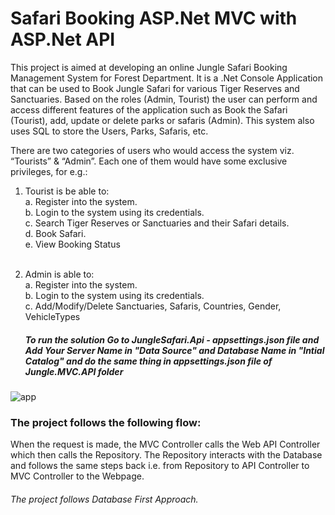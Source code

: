 # Safari Booking ASP.Net MVC with ASP.Net API
This project is aimed at developing an online Jungle Safari Booking Management System for Forest Department. It is a .Net Console Application that can be used to Book Jungle Safari for various Tiger Reserves and Sanctuaries. Based on the roles (Admin, Tourist) the user can perform and access different features of the application such as Book the Safari (Tourist), add, update or delete parks or safaris (Admin). This system also uses SQL to store the Users, Parks, Safaris, etc.
<br />

There are two categories of users who would access the system viz. “Tourists” & “Admin”. Each one of them would have some exclusive privileges, for e.g.:
<br />
1. Tourist is be able to:
    <br />
    a. Register into the system.
    <br />
    b. Login to the system using its credentials.
    <br />
    c. Search Tiger Reserves or Sanctuaries and their Safari details.
    <br />
    d. Book Safari.
    <br />
    e. View Booking Status
    <br />
    <br/>
2. Admin is able to:
    <br />
    a. Register into the system.
    <br />
    b. Login to the system using its credentials.
    <br />
    c. Add/Modify/Delete Sanctuaries, Safaris, Countries, Gender, VehicleTypes
    <br />
    
    
   ##### *To run the solution Go to JungleSafari.Api - appsettings.json file and Add Your Server Name in "Data Source" and Database Name in "Intial Catalog" and do the same thing in appsettings.json file of Jungle.MVC.API folder*
   
  ![app](https://user-images.githubusercontent.com/42665547/130330751-71c96cde-a585-40e9-addc-8a207860b16e.png)


### The project follows the following flow:
When the request is made, the MVC Controller calls the Web API Controller which then calls the Repository. The Repository interacts with the Database and follows the same steps back i.e. from Repository to API Controller to MVC Controller to the Webpage.

###### *The project follows Database First Approach.*

  
   

    
